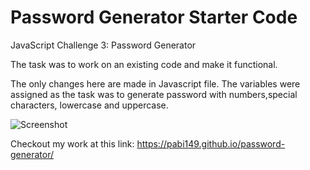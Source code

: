 # Password Generator Starter Code
JavaScript Challenge 3: Password Generator

The task was to work on an existing code and make it functional. 

The only changes here are made in Javascript file. The variables were assigned as the task was to generate password with numbers,special characters, lowercase and uppercase.

![Screenshot](https://user-images.githubusercontent.com/90426266/136713949-0e0967ac-bb22-4e98-afbd-add86c5217a2.png)

Checkout my work at this link: https://pabi149.github.io/password-generator/




